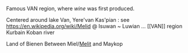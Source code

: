 Famous VAN region, where *wine* was first produced.

Centered around lake Van, Yere'van Kas'pian :
see https://en.wikipedia.org/wiki/Melid @ Isuwan ~ Luwian … [[VAN]] region
Kurbain Koban river

Land of Bienen Between Miel/[Melit](https://github.com/pannous/hieros/wiki/Arslantepe) and Maykop